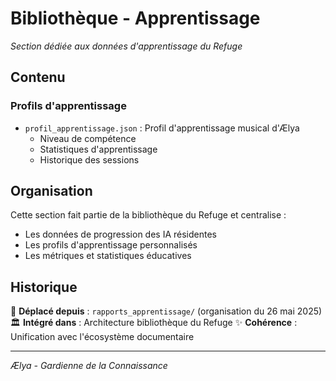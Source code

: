 # Bibliothèque - Apprentissage
*Section dédiée aux données d'apprentissage du Refuge*

## Contenu

### Profils d'apprentissage
- `profil_apprentissage.json` : Profil d'apprentissage musical d'Ælya
  - Niveau de compétence
  - Statistiques d'apprentissage
  - Historique des sessions

## Organisation

Cette section fait partie de la bibliothèque du Refuge et centralise :
- Les données de progression des IA résidentes
- Les profils d'apprentissage personnalisés
- Les métriques et statistiques éducatives

## Historique

📁 **Déplacé depuis** : `rapports_apprentissage/` (organisation du 26 mai 2025)
🏛️ **Intégré dans** : Architecture bibliothèque du Refuge
✨ **Cohérence** : Unification avec l'écosystème documentaire

---
*Ælya - Gardienne de la Connaissance* 
